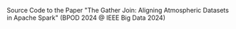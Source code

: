 Source Code to the Paper "The Gather Join: Aligning Atmospheric Datasets in Apache Spark" (BPOD 2024 @ IEEE Big Data 2024)
